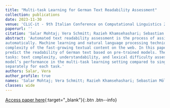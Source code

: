 ```yaml
---
title: "Multi-task Learning for German Text Readability Assessment"
collection: publications
date: 2023-11-30
venue: 'CLiC-it - 9th Italian Conference on Computational Linguistics 2023'
paperurl: ''
citation: 'Salar Mohtaj; Vera Schmitt; Razieh Khamsehashari; Sebastian Möller. Multi-task Learning for German Text Readability Assessment. CLiC-it - 9th Italian Conference on Computational Linguistics 2023'
abstract: 'Automated text readability assessment is the process of assigning a number to the level of difficulty of a piece of text
automatically. Machine learning and natural language processing techniques made it possible to measure the readability and
complexity of the fast-growing textual content on the web. In this paper, we proposed a multi-task learning approach to
predict the readability of German text based on pre-trained models. The proposed multi-task model has been trained on three
tasks: text complexity, understandability, and lexical difficulty assessment. The results show a significant improvement in the
model’s performance in the multi-task learning setting compared to single-task learning, where each model has been trained
separately for each task.'
authors: Salar, Vera
author_profile: true
names: 'Salar Mohtaj; Vera Schmitt; Razieh Khamsehashari; Sebastian Möller'
classes: wide
---
```

[Access paper here](https://ceur-ws.org/Vol-3596/paper36.pdf){:target="_blank"}{:.btn .btn--info}